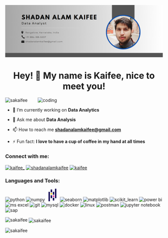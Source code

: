 ![logo](https://github.com/sakaifee/sakaifee/blob/main/Github_Banner.png)

<h1 align="center">Hey! 👋 My name is Kaifee, nice to meet you!</h1>

<img align="right" alt="coding" width="400" src="https://camo.githubusercontent.com/c1dcb74cc1c1835b1d716f5051499a2814c683c806b15f04b0eba492863703e9/68747470733a2f2f63646e2e6472696262626c652e636f6d2f75736572732f3733303730332f73637265656e73686f74732f363538313234332f6176656e746f2e676966">

<p align="left"> <img src="https://komarev.com/ghpvc/?username=sakaifee&label=Profile%20views&color=0e75b6&style=flat" alt="sakaifee" /> </p>

- 🔭 I’m currently working on **Data Analytics**

- 💬 Ask me about **Data Analysis**

- 📫 How to reach me **shadanalamkaifee@gmail.com**

- ⚡ Fun fact: **I love to have a cup of coffee in my hand at all times**

<h3 align="left">Connect with me:</h3>
<p align="left">
<a href="https://twitter.com/kaifee_" target="blank"><img align="center" src="https://raw.githubusercontent.com/rahuldkjain/github-profile-readme-generator/master/src/images/icons/Social/twitter.svg" alt="kaifee_" height="30" width="40" /></a>
<a href="https://linkedin.com/in/shadanalamkaifee" target="blank"><img align="center" src="https://raw.githubusercontent.com/rahuldkjain/github-profile-readme-generator/master/src/images/icons/Social/linked-in-alt.svg" alt="shadanalamkaifee" height="30" width="40" /></a>
<a href="https://kaggle.com/kaifee" target="blank"><img align="center" src="https://raw.githubusercontent.com/rahuldkjain/github-profile-readme-generator/master/src/images/icons/Social/kaggle.svg" alt="kaifee" height="30" width="40" /></a>
</p>

<h3 align="left">Languages and Tools:</h3>
<p align="left">
  <img src="https://www.vectorlogo.zone/logos/python/python-icon.svg" alt="python"  title="Python" width="40" height="40"/>
  <img src="https://www.vectorlogo.zone/logos/numpy/numpy-icon.svg" alt="numpy"  title="NumPy" width="40" height="40"/> 
  <img src="https://raw.githubusercontent.com/devicons/devicon/2ae2a900d2f041da66e950e4d48052658d850630/icons/pandas/pandas-original.svg" alt="pandas"  title="Pandas" width="40" height="40"/> 
<!-- <img src="https://upload.wikimedia.org/wikipedia/commons/thumb/2/22/Pandas_mark.svg/90px-Pandas_mark.svg.png" alt="pandas"  title="Pandas" width="40" height="40"/>  -->
  <img src="https://seaborn.pydata.org/_images/logo-mark-lightbg.svg" alt="seaborn" title="Seaborn" width="40" height="40"/>
  <img src="https://seeklogo.com/images/M/matplotlib-logo-7676870AC0-seeklogo.com.png" alt="matplotlib" title="Matplotlib" width="40" height="40"/>
  <img src="https://upload.wikimedia.org/wikipedia/commons/0/05/Scikit_learn_logo_small.svg" alt="scikit_learn" title="Scikit Learn" width="40" height="40"/> 
  <img src="https://upload.wikimedia.org/wikipedia/commons/thumb/c/cf/New_Power_BI_Logo.svg/600px-New_Power_BI_Logo.svg.png?20210102182532" alt="power bi" title="Power BI" width="40" height="40"/> 
  <img src="https://upload.wikimedia.org/wikipedia/commons/thumb/3/34/Microsoft_Office_Excel_%282019%E2%80%93present%29.svg/512px-Microsoft_Office_Excel_%282019%E2%80%93present%29.svg.png" alt="ms excel" title="MS Excel" width="40" height="40"/>
  <img src="https://www.vectorlogo.zone/logos/git-scm/git-scm-icon.svg" alt="git" title="Git" width="40" height="40"/> 
  <img src="https://www.vectorlogo.zone/logos/mysql/mysql-official.svg" alt="mysql" title="MySQL" title="MySQL" width="40" height="40"/>
  <img src="https://www.vectorlogo.zone/logos/docker/docker-official.svg" alt="docker" title="Docker" width="40" height="40"/>
  <img src="https://www.vectorlogo.zone/logos/linux/linux-icon.svg" alt="linux" title="Linux" width="40" height="40"/>
  <img src="https://www.vectorlogo.zone/logos/getpostman/getpostman-icon.svg" alt="postman" title="Postman" width="40" height="40"/> 
  <img src="https://www.vectorlogo.zone/logos/jupyter/jupyter-icon.svg" alt="jupyter notebook" title="Jupyter Notebook" width="40" height="40"/> 
  <img src="https://www.vectorlogo.zone/logos/sap/sap-icon.svg" alt="sap" title="SAP" width="40" height="40"/> 
 </p>


<p><img align="left" src="https://github-readme-stats.vercel.app/api/top-langs?username=sakaifee&show_icons=true&locale=en&layout=compact" alt="sakaifee" /></p>

<p>&nbsp;<img align="center" src="https://github-readme-stats.vercel.app/api?username=sakaifee&show_icons=true&locale=en" alt="sakaifee" /></p>

<p><img align="center" src="https://github-readme-streak-stats.herokuapp.com/?user=sakaifee&" alt="sakaifee" /></p>
